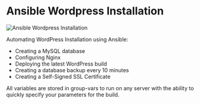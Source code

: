 # Ansible Wordpress Installation
![Ansible Wordpress Installation](https://daddyprogrammer.org/wp-content/uploads/2019/11/ansible-wordpress-logo.png)

Automating WordPress Installation using Ansible:

- Creating a MySQL database
- Configuring Nginx
- Deploying the latest WordPress build
- Creating a database backup every 10 minutes
- Creating a Self-Signed SSL Certificate

All variables are stored in group-vars to run on any server with the ability to quickly specify your parameters for the build. 
